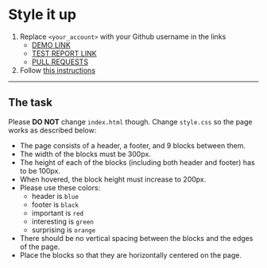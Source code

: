 # Style it up
1. Replace `<your_account>` with your Github username in the links
    - [DEMO LINK](https://oivannikov.github.io/layout_style-it-up/) <br>
    - [TEST REPORT LINK](https://oivannikov.github.io/layout_style-it-up/report/html_report/)
    - [PULL REQUESTS](https://github.com/mate-academy/layout_style-it-up/pull/387)
2. Follow [this instructions](https://mate-academy.github.io/layout_task-guideline/)
___

## The task
Please **DO NOT** change `index.html` though. Change `style.css` so the page works as described below:

- The page consists of a header, a footer, and 9 blocks between them.
- The width of the blocks must be 300px.
- The height of each of the blocks (including both header and footer) has to be 100px.
- When hovered, the block height must increase to 200px.
- Please use these colors:
  - header is `blue`
  - footer is `black`
  - important is `red`
  - interesting is `green`
  - surprising is `orange`
- There should be no vertical spacing between the blocks and the edges of the page.
- Place the blocks so that they are horizontally centered on the page.
